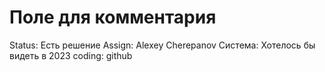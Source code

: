 # Поле для комментария

Status: Есть решение
Assign: Alexey Cherepanov
Система: Хотелось бы видеть в 2023
coding: github